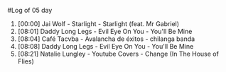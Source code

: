 #Log of 05 day

1. [00:00] Jai Wolf - Starlight - Starlight (feat. Mr Gabriel)
1. [08:01] Daddy Long Legs - Evil Eye On You - You'll Be Mine
1. [08:04] Café Tacvba - Avalancha de éxitos - chilanga banda
1. [08:08] Daddy Long Legs - Evil Eye On You - You'll Be Mine
1. [08:21] Natalie Lungley - Youtube Covers - Change (In The House of Flies)
